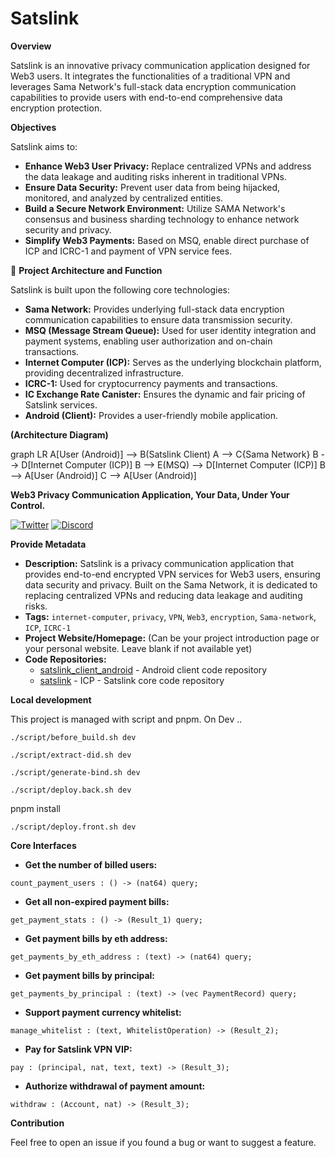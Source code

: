 
# Satslink

**Overview**

Satslink is an innovative privacy communication application designed for Web3 users. It integrates the functionalities of a traditional VPN and leverages Sama Network's full-stack data encryption communication capabilities to provide users with end-to-end comprehensive data encryption protection.

**Objectives**

Satslink aims to:

  - **Enhance Web3 User Privacy:** Replace centralized VPNs and address the data leakage and auditing risks inherent in traditional VPNs.
  - **Ensure Data Security:** Prevent user data from being hijacked, monitored, and analyzed by centralized entities.
  - **Build a Secure Network Environment:** Utilize SAMA Network's consensus and business sharding technology to enhance network security and privacy.
  - **Simplify Web3 Payments:** Based on MSQ, enable direct purchase of ICP and ICRC-1 and payment of VPN service fees.

📐 **Project Architecture and Function**

Satslink is built upon the following core technologies:

  - **Sama Network:** Provides underlying full-stack data encryption communication capabilities to ensure data transmission security.
  - **MSQ (Message Stream Queue):** Used for user identity integration and payment systems, enabling user authorization and on-chain transactions.
  - **Internet Computer (ICP):** Serves as the underlying blockchain platform, providing decentralized infrastructure.
  - **ICRC-1:** Used for cryptocurrency payments and transactions.
  - **IC Exchange Rate Canister:** Ensures the dynamic and fair pricing of Satslink services.
  - **Android (Client):** Provides a user-friendly mobile application.

**(Architecture Diagram)**

graph LR
    A[User (Android)] --> B(Satslink Client)
    A --> C{Sama Network}
    B --> D[Internet Computer (ICP)]
    B --> E(MSQ) --> D[Internet Computer (ICP)]
    B --> A[User (Android)]
    C --> A[User (Android)]

**Web3 Privacy Communication Application, Your Data, Under Your Control.**

[![Twitter](about:sanitized)](https://x.com/gknmoon)
[![Discord](about:sanitized)](https://discord.com/channels/1062661363756966020/1159441094526902324)

**Provide Metadata**

  - **Description:** Satslink is a privacy communication application that provides end-to-end encrypted VPN services for Web3 users, ensuring data security and privacy. Built on the Sama Network, it is dedicated to replacing centralized VPNs and reducing data leakage and auditing risks.
  - **Tags:** `internet-computer`, `privacy`, `VPN`, `Web3`, `encryption`, `Sama-network`, `ICP`, `ICRC-1`
  - **Project Website/Homepage:** (Can be your project introduction page or your personal website. Leave blank if not available yet)
  - **Code Repositories:**
      - [satslink\_client\_android](https://github.com/Sama-X/satslink_client_android) - Android client code repository
      - [satslink](https://github.com/Sama-X/satslink) - ICP - Satslink core code repository

**Local development**

This project is managed with script and pnpm. On Dev ..

<!-- end list -->

```
./script/before_build.sh dev
```

```
./script/extract-did.sh dev
```

```
./script/generate-bind.sh dev
```

```
./script/deploy.back.sh dev
```

pnpm install

```
./script/deploy.front.sh dev
```

**Core Interfaces**

  - **Get the number of billed users:**

<!-- end list -->

```
count_payment_users : () -> (nat64) query;
```

  - **Get all non-expired payment bills:**

<!-- end list -->

```
get_payment_stats : () -> (Result_1) query;
```

  - **Get payment bills by eth address:**

<!-- end list -->

```
get_payments_by_eth_address : (text) -> (nat64) query;
```

  - **Get payment bills by principal:**

<!-- end list -->

```
get_payments_by_principal : (text) -> (vec PaymentRecord) query;
```

  - **Support payment currency whitelist:**

<!-- end list -->

```
manage_whitelist : (text, WhitelistOperation) -> (Result_2);
```

  - **Pay for Satslink VPN VIP:**

<!-- end list -->

```
pay : (principal, nat, text, text) -> (Result_3);
```

  - **Authorize withdrawal of payment amount:**

<!-- end list -->

```
withdraw : (Account, nat) -> (Result_3);
```

**Contribution**

Feel free to open an issue if you found a bug or want to suggest a feature.

